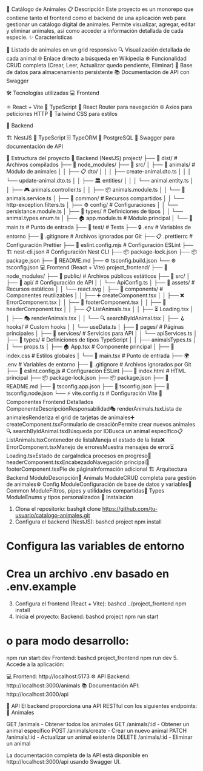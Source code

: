 🐾 Catálogo de Animales
📋 Descripción
Este proyecto es un monorepo que contiene tanto el frontend como el backend de una aplicación web para gestionar un catálogo digital de animales. Permite visualizar, agregar, editar y eliminar animales, así como acceder a información detallada de cada especie.
✨ Características

📱 Listado de animales en un grid responsivo
🔍 Visualización detallada de cada animal
🌐 Enlace directo a búsqueda en Wikipedia
⚙️ Funcionalidad CRUD completa (Crear, Leer, Actualizar quedo pendiente, Eliminar)
💾 Base de datos para almacenamiento persistente
📚 Documentación de API con Swagger

🛠️ Tecnologías utilizadas
💻 Frontend

⚛️ React + Vite
📘 TypeScript
🧭 React Router para navegación
🌐 Axios para peticiones HTTP
🎨 Tailwind CSS para estilos

🚀 Backend

🏗️ NestJS
📘 TypeScript
🗄️ TypeORM
🐘 PostgreSQL
📖 Swagger para documentación de API

📁 Estructura del proyecto
🚀 Backend (NestJS)
project/
├── 📂 dist/                          # Archivos compilados
├── 📂 node_modules/
├── 📂 src/
│   ├── 🐾 animals/                   # Módulo de animales
│   │   ├── 📋 dto/
│   │   │   ├── create-animal.dto.ts
│   │   │   └── update-animal.dto.ts
│   │   ├── 🏛️ entities/
│   │   │   └── animal.entity.ts
│   │   ├── 🎮 animals.controller.ts
│   │   ├── 📦 animals.module.ts
│   │   └── 🔧 animals.service.ts
│   ├── 🔗 common/                    # Recursos compartidos
│   │   └── http-exception.filters.ts
│   ├── ⚙️ config/                    # Configuraciones
│   │   └── persistance.module.ts
│   ├── 📝 types/                     # Definiciones de tipos
│   │   └── animal.types.enum.ts
│   ├── 🏠 app.module.ts              # Módulo principal
│   └── 🚀 main.ts                    # Punto de entrada
├── 🧪 test/                          # Tests
├── 🔒 .env                           # Variables de entorno
├── 🚫 .gitignore                     # Archivos ignorados por Git
├── 📋 .prettierrc                    # Configuración Prettier
├── 🔧 eslint.config.mjs              # Configuración ESLint
├── 🏗️ nest-cli.json                  # Configuración Nest CLI
├── 📦 package-lock.json
├── 📦 package.json
├── 📖 README.md
├── ⚙️ tsconfig.build.json
└── ⚙️ tsconfig.json
💻 Frontend (React + Vite)
project_frontend/
├── 📂 node_modules/
├── 📂 public/                        # Archivos públicos estáticos
├── 📂 src/
│   ├── 🔌 api/                       # Configuración de API
│   │   └── ApiConfig.ts
│   ├── 🎨 assets/                    # Recursos estáticos
│   │   └── react.svg
│   ├── 🧩 components/                # Componentes reutilizables
│   │   ├── ➕ createComponent.tsx
│   │   ├── ❌ ErrorComponent.tsx
│   │   ├── 🦶 footerComponent.tsx
│   │   ├── 🎯 headerComponent.tsx
│   │   ├── 📋 ListAnimals.tsx
│   │   ├── ⏳ Loading.tsx
│   │   ├── 🎭 renderAnimals.tsx
│   │   └── 🔍 searchByIdAnimal.tsx
│   ├── 🪝 hooks/                     # Custom hooks
│   │   └── useData.ts
│   ├── 📄 pages/                     # Páginas principales
│   ├── 🔧 services/                  # Servicios para API
│   │   └── apiServices.ts
│   ├── 📝 types/                     # Definiciones de tipos TypeScript
│   │   ├── animalsTypes.ts
│   │   └── props.ts
│   ├── 🏠 App.tsx                    # Componente principal
│   ├── 📄 index.css                  # Estilos globales
│   └── 🚀 main.tsx                   # Punto de entrada
├── 🌍 .env                           # Variables de entorno
├── 🚫 .gitignore                     # Archivos ignorados por Git
├── 🔧 eslint.config.js               # Configuración ESLint
├── 📄 index.html                     # HTML principal
├── 📦 package-lock.json
├── 📦 package.json
├── 📖 README.md
├── 📱 tsconfig.app.json
├── 🔧 tsconfig.json
├── 📱 tsconfig.node.json
└── ⚡ vite.config.ts                # Configuración Vite
🎯 Componentes Frontend Detallados
ComponenteDescripciónResponsabilidad🎭 renderAnimals.tsxLista de animalesRenderiza el grid de tarjetas de animales➕ createComponent.tsxFormulario de creaciónPermite crear nuevos animales🔍 searchByIdAnimal.tsxBúsqueda por IDBusca un animal específico📋 ListAnimals.tsxContenedor de listaManeja el estado de la lista❌ ErrorComponent.tsxManejo de erroresMuestra mensajes de error⏳ Loading.tsxEstado de cargaIndica procesos en progreso🎯 headerComponent.tsxEncabezadoNavegación principal🦶 footerComponent.tsxPie de páginaInformación adicional
🏗️ Arquitectura Backend
MóduloDescripción🐾 Animals ModuleCRUD completa para gestión de animales⚙️ Config ModuleConfiguración de base de datos y variables🔗 Common ModuleFiltros, pipes y utilidades compartidas📝 Types ModuleEnums y tipos personalizados
🚀 Instalación
1. Clona el repositorio:
bashgit clone https://github.com/tu-usuario/catalogo-animales.git
2. Configura el backend (NestJS):
bashcd project
npm install

# Configura las variables de entorno
# Crea un archivo .env basado en .env.example
3. Configura el frontend (React + Vite):
bashcd ../project_frontend
npm install
4. Inicia el proyecto:
Backend:
bashcd project
npm run start
# o para modo desarrollo:
npm run start:dev
Frontend:
bashcd project_frontend
npm run dev
5. Accede a la aplicación:

💻 Frontend: http://localhost:5173
⚙️ API Backend: http://localhost:3000/animals
📚 Documentación API: http://localhost:3000/api

🔌 API
El backend proporciona una API RESTful con los siguientes endpoints:
🐾 Animales

GET /animals - Obtener todos los animales
GET /animals/:id - Obtener un animal específico
POST /animals/create - Crear un nuevo animal
PATCH /animals/:id - Actualizar un animal existente
DELETE /animals/:id - Eliminar un animal

La documentación completa de la API está disponible en http://localhost:3000/api usando Swagger UI.
